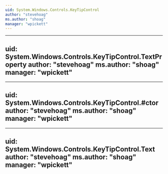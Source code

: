 ```yaml
---
uid: System.Windows.Controls.KeyTipControl
author: "stevehoag"
ms.author: "shoag"
manager: "wpickett"
---
```


---
uid: System.Windows.Controls.KeyTipControl.TextProperty
author: "stevehoag"
ms.author: "shoag"
manager: "wpickett"
---

---
uid: System.Windows.Controls.KeyTipControl.#ctor
author: "stevehoag"
ms.author: "shoag"
manager: "wpickett"
---

---
uid: System.Windows.Controls.KeyTipControl.Text
author: "stevehoag"
ms.author: "shoag"
manager: "wpickett"
---
